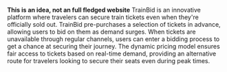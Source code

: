 **This is an idea, not an full fledged website**
TrainBid is an innovative platform where travelers can secure train tickets even when they're officially sold out.
TrainBid pre-purchases a selection of tickets in advance, allowing users to bid on them as demand surges. When tickets are unavailable through regular channels, users can enter a bidding process to get a chance at securing their journey. 
The dynamic pricing model ensures fair access to tickets based on real-time demand, providing an alternative route for travelers looking to secure their seats even during peak times.
